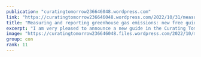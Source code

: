 ```yaml
---
publication: "curatingtomorrow236646048.wordpress.com"
link: "https://curatingtomorrow236646048.wordpress.com/2022/10/31/measuring-and-reporting-greenhouse-gas-emissions-new-free-guide-for-museums-and-cultural-institutions-in-support-of-cop27/"
title: "Measuring and reporting greenhouse gas emissions: new free guide for museums and cultural institutions in support of COP27"
excerpt: "I am very pleased to announce a new guide in the Curating Tomorrow series. This guide has been developed in partnership with Co2Action, a greenhouse gas accounting firm based in Houston. I met Herm…"
image: "https://curatingtomorrow236646048.files.wordpress.com/2022/10/measuring-emissions-guide-cover-1.jpg"
group: con
rank: 11
---
```

